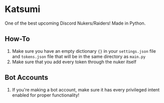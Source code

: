 # Katsumi
One of the best upcoming Discord Nukers/Raiders! Made in Python.

## How-To
1. Make sure you have an empty dictionary `{}` in your `settings.json` file and `tokens.json` file that will be in the same directory as `main.py`
2. Make sure that you add every token through the nuker itself

## Bot Accounts
1. If you're making a bot account, make sure it has every privileged intent enabled for proper functionality!
